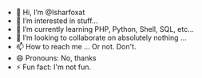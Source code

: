 - 👋 Hi, I’m @Isharfoxat
- 👀 I’m interested in stuff...
- 🌱 I’m currently learning PHP, Python, Shell, SQL, etc...
- 💞️ I’m looking to collaborate on absolutely nothing ...
- 📫 How to reach me ... Or not. Don't.
- 😄 Pronouns: No, thanks
- ⚡ Fun fact: I'm not fun.

<!---
Isharfoxat/Isharfoxat is a ✨ special ✨ repository because its `README.md` (this file) appears on your GitHub profile.
You can click the Preview link to take a look at your changes.
--->
